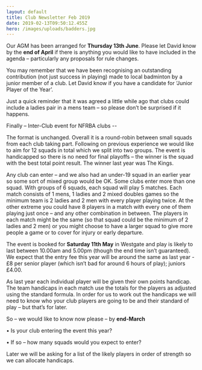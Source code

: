 ```yaml
---
layout: default
title: Club Newsletter Feb 2019
date: 2019-02-13T09:50:12.455Z
hero: /images/uploads/badders.jpg
---
```

Our AGM has been arranged for **Thursday 13th June**. Please let David know by the **end of April** if there is anything you would like to have included in the agenda – particularly any proposals for rule changes.

You may remember that we have been recognising an outstanding contribution (not just success in playing) made to local badminton by a junior member of a club. Let David know if you have a candidate for ‘Junior Player of the Year’.

Just a quick reminder that it was agreed a little while ago that clubs could include a ladies pair in a mens team – so please don’t be surprised if it happens.

Finally – Inter-Club event for NFRBA clubs --

The format is unchanged. Overall it is a round-robin between small squads from each club taking part. Following on previous experience we would like to aim for 12 squads in total which we split into two groups. The event is handicapped so there is no need for final playoffs – the winner is the squad with the best total point result. The winner last year was The Kings.

Any club can enter – and we also had an under-19 squad in an earlier year so some sort of mixed group would be OK. Some clubs enter more than one squad. With groups of 6 squads, each squad will play 5 matches. Each match consists of 1 mens, 1 ladies and 2 mixed doubles games so the minimum team is 2 ladies and 2 men with every player playing twice. At the other extreme you could have 8 players in a match with every one of them playing just once – and any other combination in between. The players in each match might be the same (so that squad could be the minimum of 2 ladies and 2 men) or you might choose to have a larger squad to give more people a game or to cover for injury or early departure.

The event is booked for **Saturday 11th May** in Westgate and play is likely to last between 10.00am and 5.00pm (though the end time isn’t guaranteed). We expect that the entry fee this year will be around the same as last year - £8 per senior player (which isn’t bad for around 6 hours of play); juniors £4.00.

As last year each individual player will be given their own points handicap. The team handicaps in each match use the totals for the players as adjusted using the standard formula. In order for us to work out the handicaps we will need to know who your club players are going to be and their standard of play – but that’s for later.

So – we would like to know now please – by **end-March**

•             Is your club entering the event this year?

•             If so – how many squads would you expect to enter?

Later we will be asking for a list of the likely players in order of strength so we can allocate handicaps.
